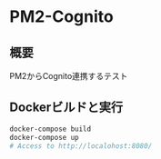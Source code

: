 # PM2-Cognito

## 概要

PM2からCognito連携するテスト

## Dockerビルドと実行

```bash
docker-compose build
docker-compose up
# Access to http://localohost:8080/
```
